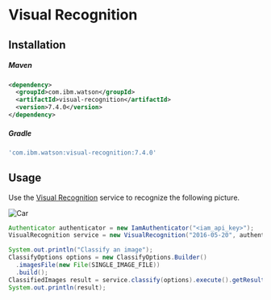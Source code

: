 # Visual Recognition

## Installation

##### Maven
```xml
<dependency>
  <groupId>com.ibm.watson</groupId>
  <artifactId>visual-recognition</artifactId>
  <version>7.4.0</version>
</dependency>
```

##### Gradle
```gradle
'com.ibm.watson:visual-recognition:7.4.0'
```

## Usage
Use the [Visual Recognition][visual_recognition] service to recognize the
following picture.

![Car](https://visual-recognition-demo.ng.bluemix.net/images/samples/5.jpg)

```java
Authenticator authenticator = new IamAuthenticator("<iam_api_key>");
VisualRecognition service = new VisualRecognition("2016-05-20", authenticator);

System.out.println("Classify an image");
ClassifyOptions options = new ClassifyOptions.Builder()
  .imagesFile(new File(SINGLE_IMAGE_FILE))
  .build();
ClassifiedImages result = service.classify(options).execute().getResult();
System.out.println(result);
```

[visual_recognition]: https://cloud.ibm.com/docs/services/visual-recognition?topic=visual-recognition-getting-started-tutorial
